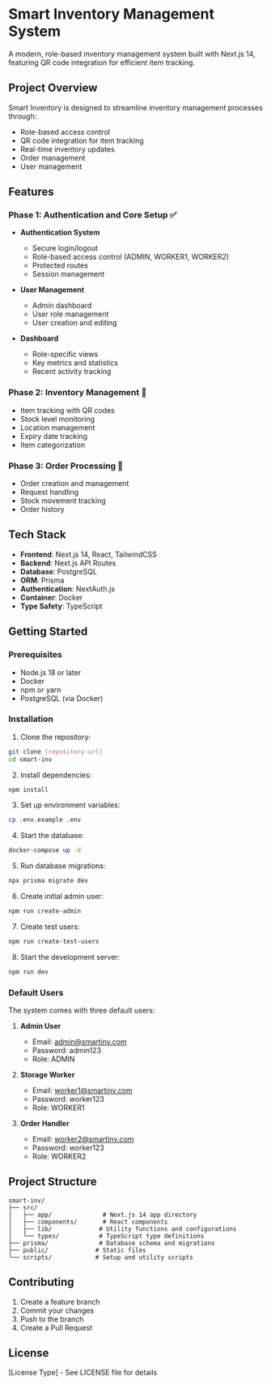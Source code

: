# Smart Inventory Management System

A modern, role-based inventory management system built with Next.js 14, featuring QR code integration for efficient item tracking.

## Project Overview

Smart Inventory is designed to streamline inventory management processes through:
- Role-based access control
- QR code integration for item tracking
- Real-time inventory updates
- Order management
- User management

## Features

### Phase 1: Authentication and Core Setup ✅
- **Authentication System**
  - Secure login/logout
  - Role-based access control (ADMIN, WORKER1, WORKER2)
  - Protected routes
  - Session management

- **User Management**
  - Admin dashboard
  - User role management
  - User creation and editing

- **Dashboard**
  - Role-specific views
  - Key metrics and statistics
  - Recent activity tracking

### Phase 2: Inventory Management 🚧
- Item tracking with QR codes
- Stock level monitoring
- Location management
- Expiry date tracking
- Item categorization

### Phase 3: Order Processing 🚧
- Order creation and management
- Request handling
- Stock movement tracking
- Order history

## Tech Stack

- **Frontend**: Next.js 14, React, TailwindCSS
- **Backend**: Next.js API Routes
- **Database**: PostgreSQL
- **ORM**: Prisma
- **Authentication**: NextAuth.js
- **Container**: Docker
- **Type Safety**: TypeScript

## Getting Started

### Prerequisites

- Node.js 18 or later
- Docker
- npm or yarn
- PostgreSQL (via Docker)

### Installation

1. Clone the repository:
```bash
git clone [repository-url]
cd smart-inv
```

2. Install dependencies:
```bash
npm install
```

3. Set up environment variables:
```bash
cp .env.example .env
```

4. Start the database:
```bash
docker-compose up -d
```

5. Run database migrations:
```bash
npx prisma migrate dev
```

6. Create initial admin user:
```bash
npm run create-admin
```

7. Create test users:
```bash
npm run create-test-users
```

8. Start the development server:
```bash
npm run dev
```

### Default Users

The system comes with three default users:

1. **Admin User**
   - Email: admin@smartinv.com
   - Password: admin123
   - Role: ADMIN

2. **Storage Worker**
   - Email: worker1@smartinv.com
   - Password: worker123
   - Role: WORKER1

3. **Order Handler**
   - Email: worker2@smartinv.com
   - Password: worker123
   - Role: WORKER2

## Project Structure

```
smart-inv/
├── src/
│   ├── app/              # Next.js 14 app directory
│   ├── components/       # React components
│   ├── lib/             # Utility functions and configurations
│   └── types/           # TypeScript type definitions
├── prisma/              # Database schema and migrations
├── public/             # Static files
└── scripts/            # Setup and utility scripts
```

## Contributing

1. Create a feature branch
2. Commit your changes
3. Push to the branch
4. Create a Pull Request

## License

[License Type] - See LICENSE file for details
